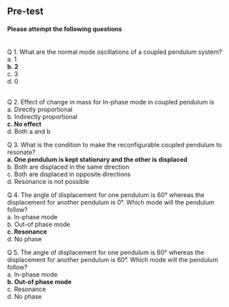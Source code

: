 ## <b> Pre-test</b>
#### Please attempt the following questions

<br>
Q 1. What are the normal mode oscillations of a coupled pendulum system?<br>
a. 1<br>
<b>b. 2 </b><br>
c. 3 <br>
d. 0 <br><br>

Q 2. Effect of change in mass for In-phase mode in coupled pendulum is <br>
a. Directly proportional<br>
b. Indirectly proportional<br>
<b>c. No effect</b><br>
d. Both a and b<br>

Q 3. What is the condition to make the reconfigurable coupled pendulum to resonate?<br>
<b>a. One pendulum is kept stationary and the other is displaced </b><br>
b. Both are displaced in the same direction <br>
c. Both are displaced in opposite directions<br>
d. Resonance is not possible <br>

Q 4. The angle of displacement for one pendulum is 60&deg; whereas the displacement for another pendulum is 0&deg;. Which mode will the pendulum follow?<br>
a. In-phase mode <br>
b. Out-of phase mode <br>
<b>c. Resonance</b><br>
d. No phase <br>

Q 5. The angle of displacement for one pendulum is 60&deg; whereas the displacement for another pendulum is 60&deg;. Which mode will the pendulum follow?<br>
a. In-phase mode <br>
<b>b. Out-of phase mode </b><br>
c. Resonance<br>
d. No phase <br>
